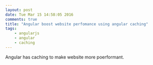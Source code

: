 ```yaml
---
layout: post
date: Tue Mar 15 14:58:05 2016
comments: true
title: "Angular boost website perfomance using angular caching"
tags:
	- angularjs
	- angular
	- caching
---
```


Angular has caching to make website more poerformant.